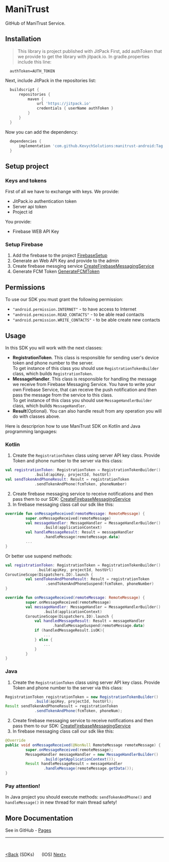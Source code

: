 # ManiTrust
GitHub of ManiTrust Service.

## Installation
> This library is project published with JitPack
First, add authToken that we provide to get the library with jitpack.io.
In gradle.properties include this line:
```
  authToken=AUTH_TOKEN
```
Next, include JitPack in the repositories list:
```groovy
  buildscript {
      repositories {
          maven {
              url 'https://jitpack.io'
              credentials { userName authToken }
          }
      }
  }
```
Now you can add the dependency:
```groovy
  dependencies {
      implementation 'com.github.KevychSolutions:manitrust-android:Tag'
  }
```
## Setup project
### Keys and tokens
First of all we have to exchange with keys.
We provide:
- JitPack.io authentication token
- Server api token
- Project id

You provide:
- Firebase WEB API Key

### Setup Firebase
  1. Add the firebase to the project [FirebaseSetup](https://firebase.google.com/docs/android/setup)  <br />
  2. Generate an Web API Key and provide to the admin  <br />
  3. Create firebase messging service [CreateFirebaseMessagingService](https://firebase.google.com/docs/reference/android/com/google/firebase/messaging/FirebaseMessagingService)  <br />
  4. Generate FCM Token [GenerateFCMToken](https://firebase.google.com/docs/cloud-messaging/android/client#retrieve-the-current-registration-token)  <br />


## Permissions
To use our SDK you must grant the following permission:
- `"android.permission.INTERNET"` - to have access to Internet <br />
- `"android.permission.READ_CONTACTS"` - to be able read contacts <br />
- `"android.permission.WRITE_CONTACTS"` - to be able create new contacts <br />


## Usage

In this SDK you will work with the next classes: <br />
- **RegistrationToken**. This class is responsible for sending user's device token and phone number to the server. <br /> To get instance of this class you should use `RegistrationTokenBuilder` class, which builds `RegistrationToken`. <br />
- **MessageHandler**. This class is responsible for handling the message we receive from Firebase Messaging Service.
 You have to write your own Firebase Service, that can receive the push notification and
 then pass the message from the service to this class.  <br /> To get instance of this class you should use `MessageHandlerBuilder` class, which builds `MessageHandler`.
- **Result**(Optional). You can also handle result from any operation you will do with classes above.
 
 Here is descriprion how to use ManiTrust SDK on Kotlin and Java programming languages: 

### Kotlin
  1. Create the `RegistrationToken` class using server API key class. Provide Token and phone number to the server via this class:
  ```kotlin
  val registrationToken: RegistrationToken = RegistrationTokenBuilder()
               .build(apiKey, projectId, hostUrl)
  val sendTokenAndPhoneResult: Result = registrationToken
               .sendTokenAndPhone(fcmToken, phoneNumber)
  ```
  2. Create firebase messaging service to receive notifications and then pass them to our SDK:
  [CreateFirebaseMessagingService](https://firebase.google.com/docs/reference/android/com/google/firebase/messaging/FirebaseMessagingService)  <br />
  3. In firebase messaging class call our sdk like this:
  ```kotlin
  override fun onMessageReceived(remoteMessage: RemoteMessage) {
           super.onMessageReceived(remoteMessage)
           val messageHandler: MessageHandler = MessageHandlerBuilder()
                   .build(applicationContext)
           val handleMessageResult: Result = messageHandler
                   .handleMessage(remoteMessage.data)
           ...
  }
  ```
  Or better use suspend methods:
  ```kotlin
  val registrationToken: RegistrationToken = RegistrationTokenBuilder()
                .build(apiKey, projectId, hostUrl)
  CoroutineScope(Dispatchers.IO).launch {
           val sendTokenAndPhoneResult: Result = registrationToken
                    .sendTokenAndPhoneSuspend(fcmToken, phoneNumber)
  }
  ```
  ```kotlin
  override fun onMessageReceived(remoteMessage: RemoteMessage) {
           super.onMessageReceived(remoteMessage)
           val messageHandler: MessageHandler = MessageHandlerBuilder()
                   .build(applicationContext)
           CoroutineScope(Dispatchers.IO).launch {
               val handledMessageResult: Result = messageHandler
                       .handleMessageSuspend(remoteMessage.data)
               if (handledMessageResult.isOK){
                   ...
               } else {
                   ...
               }
           }
  }
  ```

### Java
  1. Create the `RegistrationToken` class using server API key class. Provide Token and phone number to the server via this class:
  ```java
  RegistrationToken registrationToken = new RegistrationTokenBuilder()
               .build(apiKey, projectId, hostUrl);
  Result sendTokenAndPhoneResult = registrationToken
               .sendTokenAndPhone(fcmToken, phoneNum);        
  ```
  2. Create firebase messaging service to receive notifications and then pass them to our SDK:
  [CreateFirebaseMessagingService](https://firebase.google.com/docs/reference/android/com/google/firebase/messaging/FirebaseMessagingService)  <br />
  3. In firebase messaging class call our sdk like this:
  ```java
  @Override
  public void onMessageReceived(@NonNull RemoteMessage remoteMessage) {
           super.onMessageReceived(remoteMessage);
           MessageHandler messageHandler = new MessageHandlerBuilder()
                   .build(getApplicationContext());
           Result handleMessageResult = messageHandler
                   .handleMessage(remoteMessage.getData());
  }
  ```
  
### Pay attention! 

  In Java project you should execute methods: `sendTokenAndPhone()` and `handleMessage()` in new thread for main thread safety!
  
## More Documentation
See in GitHub - [Pages](https://github.com/VStetsiukKevych/Pages)
<hr />
<br />

[<Back](index) (SDKs)&nbsp;&nbsp;&nbsp;&nbsp;&nbsp;&nbsp;(IOS) [Next>](ios)
